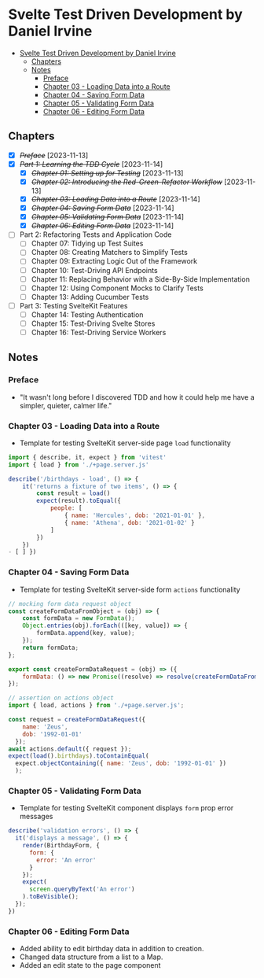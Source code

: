 # Svelte Test Driven Development by Daniel Irvine

- [Svelte Test Driven Development by Daniel Irvine](#svelte-test-driven-development-by-daniel-irvine)
  - [Chapters](#chapters)
  - [Notes](#notes)
    - [Preface](#preface)
    - [Chapter 03 - Loading Data into a Route](#chapter-03---loading-data-into-a-route)
    - [Chapter 04 - Saving Form Data](#chapter-04---saving-form-data)
    - [Chapter 05 - Validating Form Data](#chapter-05---validating-form-data)
    - [Chapter 06 - Editing Form Data](#chapter-06---editing-form-data)

## Chapters

- [X] ~~*Preface*~~ [2023-11-13]
- [X] ~~*Part 1: Learning the TDD Cycle*~~ [2023-11-14]
  - [X] ~~*Chapter 01: Setting up for Testing*~~ [2023-11-13]
  - [X] ~~*Chapter 02: Introducing the Red-Green-Refactor Workflow*~~ [2023-11-13]
  - [X] ~~*Chapter 03: Loading Data into a Route*~~ [2023-11-14]
  - [X] ~~*Chapter 04: Saving Form Data*~~ [2023-11-14]
  - [X] ~~*Chapter 05: Validating Form Data*~~ [2023-11-14]
  - [X] ~~*Chapter 06: Editing Form Data*~~ [2023-11-14]
- [ ] Part 2: Refactoring Tests and Application Code
  - [ ] Chapter 07: Tidying up Test Suites
  - [ ] Chapter 08: Creating Matchers to Simplify Tests
  - [ ] Chapter 09: Extracting Logic Out of the Framework
  - [ ] Chapter 10: Test-Driving API Endpoints
  - [ ] Chapter 11: Replacing Behavior with a Side-By-Side Implementation
  - [ ] Chapter 12: Using Component Mocks to Clarify Tests
  - [ ] Chapter 13: Adding Cucumber Tests
- [ ] Part 3: Testing SvelteKit Features
  - [ ] Chapter 14: Testing Authentication
  - [ ] Chapter 15: Test-Driving Svelte Stores
  - [ ] Chapter 16: Test-Driving Service Workers

## Notes

### Preface

- "It wasn't long before I discovered TDD and how it could help me have a simpler, quieter, calmer life."

### Chapter 03 - Loading Data into a Route

- Template for testing SvelteKit server-side page `load` functionality

```javascript
import { describe, it, expect } from 'vitest'
import { load } from './+page.server.js'

describe('/birthdays - load', () => {
	it('returns a fixture of two items', () => {
		const result = load()
		expect(result).toEqual({
			people: [
				{ name: 'Hercules', dob: '2021-01-01' },
				{ name: 'Athena', dob: '2021-01-02' }
			]
		})
	})
- [ ] })
```

### Chapter 04 - Saving Form Data

- Template for testing SvelteKit server-side form `actions` functionality

```js
// mocking form data request object
const createFormDataFromObject = (obj) => {
	const formData = new FormData();
	Object.entries(obj).forEach(([key, value]) => {
		formData.append(key, value);
	});
	return formData;
};

export const createFormDataRequest = (obj) => ({
	formData: () => new Promise((resolve) => resolve(createFormDataFromObject(obj)))
});
```

```js
// assertion on actions object
import { load, actions } from './+page.server.js';

const request = createFormDataRequest({
    name: 'Zeus',
    dob: '1992-01-01'
  });
await actions.default({ request });
expect(load().birthdays).toContainEqual(
  expect.objectContaining({ name: 'Zeus', dob: '1992-01-01' })
  );
```

### Chapter 05 - Validating Form Data

- Template for testing SvelteKit component displays `form` prop error messages

```js
describe('validation errors', () => {
  it('displays a message', () => {
    render(BirthdayForm, {
      form: {
        error: 'An error'
      }
    });
    expect(
      screen.queryByText('An error')
    ).toBeVisible();
  });
})
```

### Chapter 06 - Editing Form Data

- Added ability to edit birthday data in addition to creation.
- Changed data structure from a list to a Map.
- Added an edit state to the page component